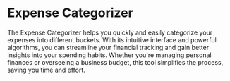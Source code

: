 # Expense Categorizer

The Expense Categorizer helps you quickly and easily categorize your expenses into different buckets. With its intuitive interface and powerful algorithms, you can streamline your financial tracking and gain better insights into your spending habits. Whether you're managing personal finances or overseeing a business budget, this tool simplifies the process, saving you time and effort.
